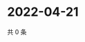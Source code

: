 # 2022-04-21

共 0 条

<!-- BEGIN WEIBO -->
<!-- 最后更新时间 Thu Apr 21 2022 18:20:16 GMT+0800 (China Standard Time) -->

<!-- END WEIBO -->
